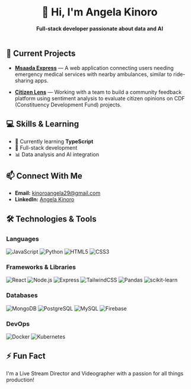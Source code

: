# <div align="center">👋 Hi, I'm Angela Kinoro</div>
<div align="center"><strong>Full-stack developer passionate about data and AI</strong></div>

<br>

## 🚀 Current Projects

- **[Msaada Express](https://github.com/angelakinoro/MsaadaExpress)** — A web application connecting users needing emergency medical services with nearby ambulances, similar to ride-sharing apps.

- **[Citizen Lens](https://github.com/CitizenLense/Pilot)** — Working with a team to build a community feedback platform using sentiment analysis to evaluate citizen opinions on CDF (Constituency Development Fund) projects.

## 💻 Skills & Learning

- 🌱 Currently learning **TypeScript**
- 💼 Full-stack development
- 📊 Data analysis and AI integration

## 📫 Connect With Me

- **Email:** kinoroangela29@gmail.com
- **LinkedIn:** [Angela Kinoro](https://linkedin.com/in/angela-kinoro)

## 🛠️ Technologies & Tools

### Languages
![JavaScript](https://img.shields.io/badge/-JavaScript-F7DF1E?style=flat-square&logo=javascript&logoColor=black)
![Python](https://img.shields.io/badge/-Python-3776AB?style=flat-square&logo=python&logoColor=white)
![HTML5](https://img.shields.io/badge/-HTML5-E34F26?style=flat-square&logo=html5&logoColor=white)
![CSS3](https://img.shields.io/badge/-CSS3-1572B6?style=flat-square&logo=css3&logoColor=white)

### Frameworks & Libraries
![React](https://img.shields.io/badge/-React-61DAFB?style=flat-square&logo=react&logoColor=black)
![Node.js](https://img.shields.io/badge/-Node.js-339933?style=flat-square&logo=node.js&logoColor=white)
![Express](https://img.shields.io/badge/-Express-000000?style=flat-square&logo=express&logoColor=white)
![TailwindCSS](https://img.shields.io/badge/-TailwindCSS-38B2AC?style=flat-square&logo=tailwind-css&logoColor=white)
![Pandas](https://img.shields.io/badge/-Pandas-150458?style=flat-square&logo=pandas&logoColor=white)
![scikit-learn](https://img.shields.io/badge/-scikit_learn-F7931E?style=flat-square&logo=scikit-learn&logoColor=white)

### Databases
![MongoDB](https://img.shields.io/badge/-MongoDB-47A248?style=flat-square&logo=mongodb&logoColor=white)
![PostgreSQL](https://img.shields.io/badge/-PostgreSQL-336791?style=flat-square&logo=postgresql&logoColor=white)
![MySQL](https://img.shields.io/badge/-MySQL-4479A1?style=flat-square&logo=mysql&logoColor=white)
![Firebase](https://img.shields.io/badge/-Firebase-FFCA28?style=flat-square&logo=firebase&logoColor=black)

### DevOps
![Docker](https://img.shields.io/badge/-Docker-2496ED?style=flat-square&logo=docker&logoColor=white)
![Kubernetes](https://img.shields.io/badge/-Kubernetes-326CE5?style=flat-square&logo=kubernetes&logoColor=white)

## ⚡ Fun Fact

I'm a Live Stream Director and Videographer with a passion for all things production!
